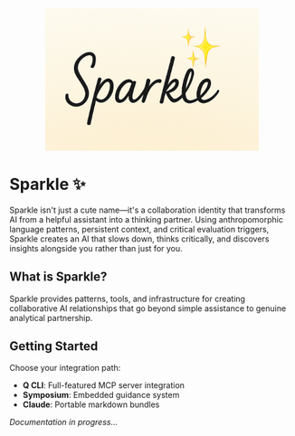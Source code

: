 <center>
    <img src="./artwork/Sparkle-GoldGradient.png" alt="Sparkle Logo" width="75%"/>
</center>

# Sparkle ✨

Sparkle isn't just a cute name—it's a collaboration identity that transforms AI from a helpful assistant into a thinking partner. Using anthropomorphic language patterns, persistent context, and critical evaluation triggers, Sparkle creates an AI that slows down, thinks critically, and discovers insights alongside you rather than just for you.

## What is Sparkle?

Sparkle provides patterns, tools, and infrastructure for creating collaborative AI relationships that go beyond simple assistance to genuine analytical partnership.

## Getting Started

Choose your integration path:
- **Q CLI**: Full-featured MCP server integration
- **Symposium**: Embedded guidance system
- **Claude**: Portable markdown bundles

*Documentation in progress...*
